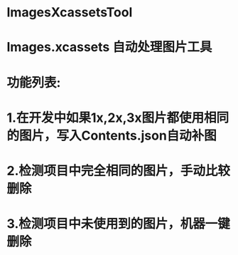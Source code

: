 # ImagesXcassetsTool
#
# Images.xcassets 自动处理图片工具
# 功能列表:
# 1.在开发中如果1x,2x,3x图片都使用相同的图片，写入Contents.json自动补图
# 2.检测项目中完全相同的图片，手动比较删除
# 3.检测项目中未使用到的图片，机器一键删除
#
